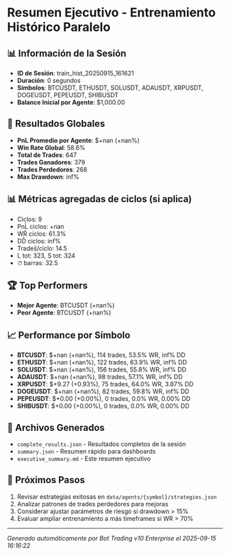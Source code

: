 # Resumen Ejecutivo - Entrenamiento Histórico Paralelo

## 📊 Información de la Sesión
- **ID de Sesión**: train_hist_20250915_161621
- **Duración**: 0 segundos
- **Símbolos**: BTCUSDT, ETHUSDT, SOLUSDT, ADAUSDT, XRPUSDT, DOGEUSDT, PEPEUSDT, SHIBUSDT
- **Balance Inicial por Agente**: $1,000.00

## 🎯 Resultados Globales
- **PnL Promedio por Agente**: $+nan (+nan%)
- **Win Rate Global**: 58.6%
- **Total de Trades**: 647
- **Trades Ganadores**: 379
- **Trades Perdedores**: 268
- **Max Drawdown**: inf%

## 📊 Métricas agregadas de ciclos (si aplica)
- Ciclos: 9
- PnL̄ ciclos: +nan
- WR̄ ciclos: 61.3%
- DD̄ ciclos: inf%
- Trades̄/ciclo: 14.5
- L tot: 323, S tot: 324
- ⏱̄ barras: 32.5


## 🏆 Top Performers
- **Mejor Agente**: BTCUSDT (+nan%)
- **Peor Agente**: BTCUSDT (+nan%)

## 📈 Performance por Símbolo
- **BTCUSDT**: $+nan (+nan%), 114 trades, 53.5% WR, inf% DD
- **ETHUSDT**: $+nan (+nan%), 122 trades, 63.9% WR, inf% DD
- **SOLUSDT**: $+nan (+nan%), 156 trades, 55.8% WR, inf% DD
- **ADAUSDT**: $+nan (+nan%), 98 trades, 57.1% WR, inf% DD
- **XRPUSDT**: $+9.27 (+0.93%), 75 trades, 64.0% WR, 3.87% DD
- **DOGEUSDT**: $+nan (+nan%), 82 trades, 59.8% WR, inf% DD
- **PEPEUSDT**: $+0.00 (+0.00%), 0 trades, 0.0% WR, 0.00% DD
- **SHIBUSDT**: $+0.00 (+0.00%), 0 trades, 0.0% WR, 0.00% DD

## 📁 Archivos Generados
- `complete_results.json` - Resultados completos de la sesión
- `summary.json` - Resumen rápido para dashboards
- `executive_summary.md` - Este resumen ejecutivo

## 🎯 Próximos Pasos
1. Revisar estrategias exitosas en `data/agents/{symbol}/strategies.json`
2. Analizar patrones de trades perdedores para mejoras
3. Considerar ajustar parámetros de riesgo si drawdown > 15%
4. Evaluar ampliar entrenamiento a más timeframes si WR > 70%

---
*Generado automáticamente por Bot Trading v10 Enterprise el 2025-09-15 16:16:22*
